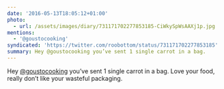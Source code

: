 ```yaml
---
date: '2016-05-13T18:05:12+01:00'
photo:
  - url: /assets/images/diary/731171702277853185-CiWkySpWsAAXj1p.jpg
mentions:
  - '@goustocooking'
syndicated: 'https://twitter.com/roobottom/status/731171702277853185'
summary: Hey @goustocooking you’ve sent 1 single carrot in a bag.
---
```

Hey [@goustocooking](https://twitter.com/@goustocooking) you’ve sent 1 single carrot in a bag. Love your food, really don’t like your wasteful packaging. 
